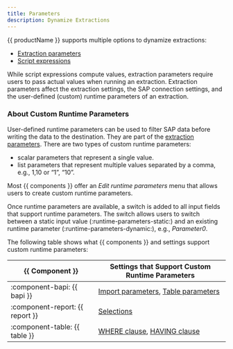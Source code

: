 ```yaml
---
title: Parameters
description: Dynamize Extractions
---
```


{{ productName }} supports multiple options to dynamize extractions:

- [Extraction parameters](extraction-parameters.md)
- [Script expressions](script-expressions.md)

While script expressions compute values, extraction parameters require users to pass actual values when running an extraction.
Extraction parameters affect the extraction settings, the SAP connection settings, and the user-defined (custom) runtime parameters of an extraction. 


### About Custom Runtime Parameters

User-defined runtime parameters can be used to filter SAP data before writing the data to the destination.
They are part of the [extraction parameters](extraction-parameters.md/#custom).
There are two types of custom runtime parameters:

- scalar parameters that represent a single value.
- list parameters that represent multiple values separated by a comma, e.g., 1,10 or “1”, “10”.

Most {{ components }} offer an *Edit runtime parameters* menu that allows users to create custom runtime parameters.

Once runtime parameters are available, a switch is added to all input fields that support runtime parameters.
The switch allows users to switch between a static input value (:runtime-parameters-static:) and an existing runtime parameter (:runtime-parameters-dynamic:), e.g., *Parameter0*.

The following table shows what {{ components }} and settings support custom runtime parameters:

| {{ Component }} |  Settings that Support Custom Runtime Parameters | 
|----------|-------------|
| :component-bapi: {{ bapi }} | [Import parameters](../bapi/input-and-output.md/#import-parameters), [Table parameters](../bapi/input-and-output.md/#table-parameters) |  
| :component-report: {{ report }}  | [Selections](../report/variants-and-selections.md/#edit-selections)  | 
| :component-table: {{ table }}  | [WHERE clause](../table/where-clause.md), [HAVING clause](../table/having-clause.md) | 